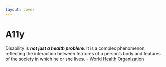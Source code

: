 ```yaml
---
layout: cover
---
```

# A11y

<span v-click> Disability is ***not just a health problem***. It
is a complex phenomenon, reflecting the
interaction between features of a person’s
body and features of the society in which he
or she lives. - [World Health Organization](https://www.afro.who.int/health-topics/disabilities) </span>


<!--
Accessibility is the practice of making information, activities, and/or environments sensible, meaningful, and usable for as many people as possible. 

1980 - context of health experience, personal
now - context dependent, environment
-->